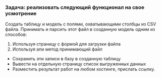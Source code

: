 ### Задача: реализовать следующий функционал на свое усмотрение 
Создать таблицу и модель с полями, охватывающими столбцы из CSV файла.
Принимать и парсить этот файл в созданную модель одним из способов:
1. Используя страницу с формой для загрузки файла
2. Используя апи метод принимающий файл
- Сохранить эти записи в базу в созданную таблицу
- Вывести на отдельную страницу список выгруженных данных
- Разместить результат работ на любом хостинге, прислать ссылку.